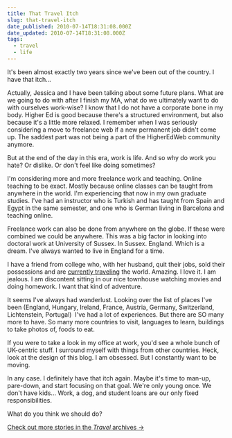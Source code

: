 ```yaml
---
title: That Travel Itch
slug: that-travel-itch
date_published: 2010-07-14T18:31:08.000Z
date_updated: 2010-07-14T18:31:08.000Z
tags:
  - travel
  - life
---
```


It's been almost exactly two years since we've been out of the country. I have that itch...

Actually, Jessica and I have been talking about some future plans. What are we going to do with after I finish my MA, what do we ultimately want to do with ourselves work-wise? I know that I do not have a corporate bone in my body. Higher Ed is good because there's a structured environment, but also because it's a little more relaxed. I remember when I was seriously considering a move to freelance web if a new permanent job didn't come up. The saddest part was not being a part of the HigherEdWeb community anymore.

But at the end of the day in this era, work is life. And so why do work you hate? Or dislike. Or don't feel like doing sometimes?

I'm considering more and more freelance work and teaching. Online teaching to be exact. Mostly because online classes can be taught from anywhere in the world. I'm experiencing that now in my own graduate studies. I've had an instructor who is Turkish and has taught from Spain and Egypt in the same semester, and one who is German living in Barcelona and teaching online.

Freelance work can also be done from anywhere on the globe. If these were combined we could be anywhere. This was a big factor in looking into doctoral work at University of Sussex. In Sussex. England. Which is a dream. I've always wanted to live in England for a time.

I have a friend from college who, with her husband, quit their jobs, sold their possessions and are [currently traveling](http://www.touncertaintyandbeyond.com/) the world. Amazing. I love it. I am jealous. I am discontent sitting in our nice townhouse watching movies and doing homework. I want that kind of adventure.

It seems I've always had wanderlust. Looking over the list of places I've been (England, Hungary, Ireland, France, Austria, Germany, Switzerland, Lichtenstein, Portugal)  I've had a lot of experiences. But there are SO many more to have. So many more countries to visit, languages to learn, buildings to take photos of, foods to eat.

If you were to take a look in my office at work, you'd see a whole bunch of UK-centric stuff. I surround myself with things from other countries. Heck, look at the design of this blog. I am obsessed. But I constantly want to be moving.

In any case. I definitely have that itch again. Maybe it's time to man-up, pare-down, and start focusing on that goal. We're only young once. We don't have kids... Work, a dog, and student loans are our only fixed responsibilities.

What do you think we should do?

[Check out more stories in the *Travel* archives →](/tags/travel/)

